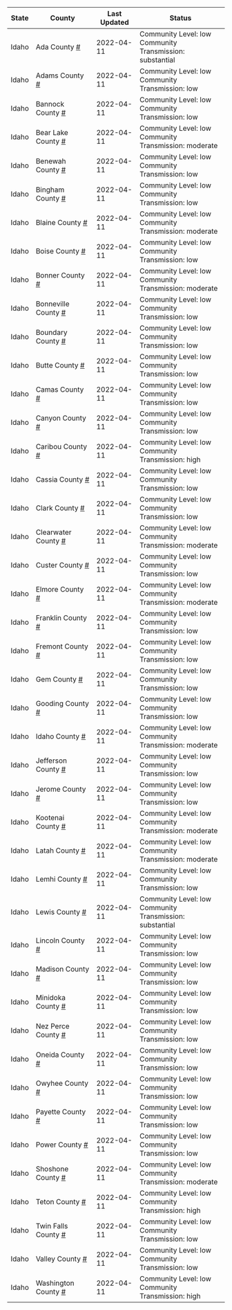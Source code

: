 State | County | Last Updated | Status
--- | --- | --- | --- 
Idaho | Ada County <a href="#ada_county">#</a> | 2022-04-11 | <a name="ada_county"></a>Community Level: low<br/>Community Transmission: substantial
Idaho | Adams County <a href="#adams_county">#</a> | 2022-04-11 | <a name="adams_county"></a>Community Level: low<br/>Community Transmission: low
Idaho | Bannock County <a href="#bannock_county">#</a> | 2022-04-11 | <a name="bannock_county"></a>Community Level: low<br/>Community Transmission: low
Idaho | Bear Lake County <a href="#bear_lake_county">#</a> | 2022-04-11 | <a name="bear_lake_county"></a>Community Level: low<br/>Community Transmission: moderate
Idaho | Benewah County <a href="#benewah_county">#</a> | 2022-04-11 | <a name="benewah_county"></a>Community Level: low<br/>Community Transmission: low
Idaho | Bingham County <a href="#bingham_county">#</a> | 2022-04-11 | <a name="bingham_county"></a>Community Level: low<br/>Community Transmission: low
Idaho | Blaine County <a href="#blaine_county">#</a> | 2022-04-11 | <a name="blaine_county"></a>Community Level: low<br/>Community Transmission: moderate
Idaho | Boise County <a href="#boise_county">#</a> | 2022-04-11 | <a name="boise_county"></a>Community Level: low<br/>Community Transmission: low
Idaho | Bonner County <a href="#bonner_county">#</a> | 2022-04-11 | <a name="bonner_county"></a>Community Level: low<br/>Community Transmission: moderate
Idaho | Bonneville County <a href="#bonneville_county">#</a> | 2022-04-11 | <a name="bonneville_county"></a>Community Level: low<br/>Community Transmission: low
Idaho | Boundary County <a href="#boundary_county">#</a> | 2022-04-11 | <a name="boundary_county"></a>Community Level: low<br/>Community Transmission: low
Idaho | Butte County <a href="#butte_county">#</a> | 2022-04-11 | <a name="butte_county"></a>Community Level: low<br/>Community Transmission: low
Idaho | Camas County <a href="#camas_county">#</a> | 2022-04-11 | <a name="camas_county"></a>Community Level: low<br/>Community Transmission: low
Idaho | Canyon County <a href="#canyon_county">#</a> | 2022-04-11 | <a name="canyon_county"></a>Community Level: low<br/>Community Transmission: low
Idaho | Caribou County <a href="#caribou_county">#</a> | 2022-04-11 | <a name="caribou_county"></a>Community Level: low<br/>Community Transmission: high
Idaho | Cassia County <a href="#cassia_county">#</a> | 2022-04-11 | <a name="cassia_county"></a>Community Level: low<br/>Community Transmission: low
Idaho | Clark County <a href="#clark_county">#</a> | 2022-04-11 | <a name="clark_county"></a>Community Level: low<br/>Community Transmission: low
Idaho | Clearwater County <a href="#clearwater_county">#</a> | 2022-04-11 | <a name="clearwater_county"></a>Community Level: low<br/>Community Transmission: moderate
Idaho | Custer County <a href="#custer_county">#</a> | 2022-04-11 | <a name="custer_county"></a>Community Level: low<br/>Community Transmission: low
Idaho | Elmore County <a href="#elmore_county">#</a> | 2022-04-11 | <a name="elmore_county"></a>Community Level: low<br/>Community Transmission: moderate
Idaho | Franklin County <a href="#franklin_county">#</a> | 2022-04-11 | <a name="franklin_county"></a>Community Level: low<br/>Community Transmission: low
Idaho | Fremont County <a href="#fremont_county">#</a> | 2022-04-11 | <a name="fremont_county"></a>Community Level: low<br/>Community Transmission: low
Idaho | Gem County <a href="#gem_county">#</a> | 2022-04-11 | <a name="gem_county"></a>Community Level: low<br/>Community Transmission: low
Idaho | Gooding County <a href="#gooding_county">#</a> | 2022-04-11 | <a name="gooding_county"></a>Community Level: low<br/>Community Transmission: low
Idaho | Idaho County <a href="#idaho_county">#</a> | 2022-04-11 | <a name="idaho_county"></a>Community Level: low<br/>Community Transmission: moderate
Idaho | Jefferson County <a href="#jefferson_county">#</a> | 2022-04-11 | <a name="jefferson_county"></a>Community Level: low<br/>Community Transmission: low
Idaho | Jerome County <a href="#jerome_county">#</a> | 2022-04-11 | <a name="jerome_county"></a>Community Level: low<br/>Community Transmission: low
Idaho | Kootenai County <a href="#kootenai_county">#</a> | 2022-04-11 | <a name="kootenai_county"></a>Community Level: low<br/>Community Transmission: moderate
Idaho | Latah County <a href="#latah_county">#</a> | 2022-04-11 | <a name="latah_county"></a>Community Level: low<br/>Community Transmission: moderate
Idaho | Lemhi County <a href="#lemhi_county">#</a> | 2022-04-11 | <a name="lemhi_county"></a>Community Level: low<br/>Community Transmission: low
Idaho | Lewis County <a href="#lewis_county">#</a> | 2022-04-11 | <a name="lewis_county"></a>Community Level: low<br/>Community Transmission: substantial
Idaho | Lincoln County <a href="#lincoln_county">#</a> | 2022-04-11 | <a name="lincoln_county"></a>Community Level: low<br/>Community Transmission: low
Idaho | Madison County <a href="#madison_county">#</a> | 2022-04-11 | <a name="madison_county"></a>Community Level: low<br/>Community Transmission: low
Idaho | Minidoka County <a href="#minidoka_county">#</a> | 2022-04-11 | <a name="minidoka_county"></a>Community Level: low<br/>Community Transmission: low
Idaho | Nez Perce County <a href="#nez_perce_county">#</a> | 2022-04-11 | <a name="nez_perce_county"></a>Community Level: low<br/>Community Transmission: low
Idaho | Oneida County <a href="#oneida_county">#</a> | 2022-04-11 | <a name="oneida_county"></a>Community Level: low<br/>Community Transmission: low
Idaho | Owyhee County <a href="#owyhee_county">#</a> | 2022-04-11 | <a name="owyhee_county"></a>Community Level: low<br/>Community Transmission: low
Idaho | Payette County <a href="#payette_county">#</a> | 2022-04-11 | <a name="payette_county"></a>Community Level: low<br/>Community Transmission: low
Idaho | Power County <a href="#power_county">#</a> | 2022-04-11 | <a name="power_county"></a>Community Level: low<br/>Community Transmission: low
Idaho | Shoshone County <a href="#shoshone_county">#</a> | 2022-04-11 | <a name="shoshone_county"></a>Community Level: low<br/>Community Transmission: moderate
Idaho | Teton County <a href="#teton_county">#</a> | 2022-04-11 | <a name="teton_county"></a>Community Level: low<br/>Community Transmission: high
Idaho | Twin Falls County <a href="#twin_falls_county">#</a> | 2022-04-11 | <a name="twin_falls_county"></a>Community Level: low<br/>Community Transmission: low
Idaho | Valley County <a href="#valley_county">#</a> | 2022-04-11 | <a name="valley_county"></a>Community Level: low<br/>Community Transmission: low
Idaho | Washington County <a href="#washington_county">#</a> | 2022-04-11 | <a name="washington_county"></a>Community Level: low<br/>Community Transmission: high
